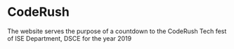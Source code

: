 # CodeRush
The website serves the purpose of a countdown to the CodeRush Tech fest of  ISE Department, DSCE for the year 2019
